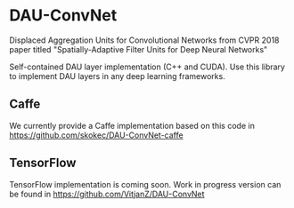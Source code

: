 # DAU-ConvNet
Displaced Aggregation Units for Convolutional Networks from CVPR 2018 paper titled "Spatially-Adaptive Filter Units for Deep Neural Networks"

Self-contained DAU layer implementation (C++ and CUDA). Use this library to implement DAU layers in any deep learning frameworks.

## Caffe ##
We currently provide a Caffe implementation based on this code in https://github.com/skokec/DAU-ConvNet-caffe

## TensorFlow ## 
TensorFlow implementation is coming soon. Work in progress version can be found in https://github.com/VitjanZ/DAU-ConvNet
